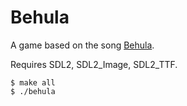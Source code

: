 Behula
======
A game based on the song [Behula](https://youtu.be/a3-HFoJJPzk?si=V7LQ_-Qdwn90sjzg).

Requires SDL2, SDL2_Image, SDL2_TTF.

```
$ make all
$ ./behula
```
